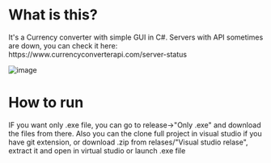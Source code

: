 <h1>What is this?</h1>
It's a Currency converter with simple GUI in C#. Servers with API sometimes are down, you can check it here: https://www.currencyconverterapi.com/server-status

![image](https://user-images.githubusercontent.com/44095998/117861231-7e115800-b291-11eb-9f43-2abfc5bca753.png)


<h1>How to run</h1>

IF you want only .exe file, you can go to release->"Only .exe" and download the files from there. Also you can the clone full project in visual studio if you have git extension, or download .zip from relases/"Visual studio relase", extract it and open in virtual studio or launch .exe file




